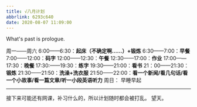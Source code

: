 ```yaml
---
title: √八月计划
abbrlink: 6293c640
date: 2020-08-07 11:09:00
---
```

What's past is prologue.

<!--more-->

周一——周六
6:00——6:30：**起床（不确定啊……）+锻炼**
6:30——7:00：**早餐**
7:00——12:00：**码字**
12:00——12:30：**午餐**
12:30——17:00：**作业**
17:00——17:30：**晚餐**
17:30:——19:30：**练字**
19:30——21:00：**看书**
21：00——21:30：**锻炼**
21:30——21:50：**洗澡+洗衣服**
21:50——22:00：**看一个新闻/看几句话/看一个小故事/看一篇文章/听一小段英语听力**
周日：
早睡早起


----------
接下来可能还有网课，补习什么的，所以计划随时都会被打乱。
望天。

